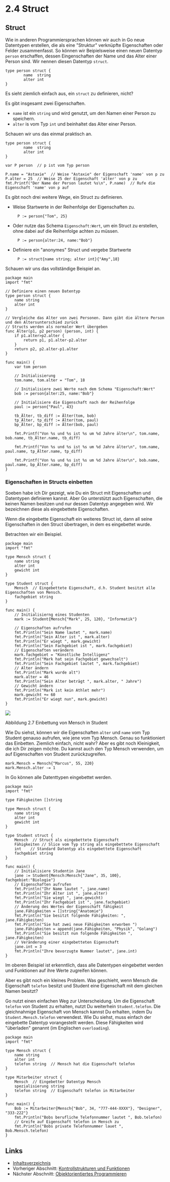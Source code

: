 # 2.4 Struct

## Struct

Wie in anderen Programmiersprachen können wir auch in Go neue Datentypen erstellen, die als eine "Struktur" verknüpfte Eigenschaften oder Felder zusammenfasst. So können wir Beipielsweise einen neuen Datentyp `person` erschaffen, dessen Eingenschaften der Name und das Alter einer Person sind. Wir nennen diesen Datentyp `struct`.

    type person struct {
            name  string
            alter int
    }
    
Es sieht ziemlich einfach aus, ein `struct` zu definieren, nicht?

Es gibt insgesamt zwei Eigenschaften.

- `name` ist ein `string` und wird genutzt, um den Namen einer Person zu speichern.
- `alter` is vom Typ `int` und beinhaltet das Alter einer Person.

Schauen wir uns das einmal praktisch an.

    type person struct {
            name  string
            alter int
    }

    var P person  // p ist vom Typ person

    P.name = "Astaxie"  // Weise "Astaxie" der Eigenschaft 'name' von p zu
    P.alter = 25  // Weise 25 der Eigenschaft 'alter' von p zu
    fmt.Printf("Der Name der Person lautet %s\n", P.name)  // Rufe die Eigenschaft 'name' von p auf

Es gibt noch drei weitere Wege, ein Struct zu definieren.

- Weise Startwerte in der Reihenfolge der Eigenschaften zu.

        P := person{"Tom", 25}
    
- Oder nutze das Schema `Eigenschaft:Wert`, um ein Struct zu erstellen, ohne dabei auf die Reihenfolge achten zu müssen.

        P := person{alter:24, name:"Bob"}

- Definiere ein "anonymes" Struct und vergebe Startwerte

        P := struct{name string; alter int}{"Amy",18}
        
Schauen wir uns das vollständige Beispiel an.

    package main
    import "fmt"

    // Definiere einen neuen Datentyp
    type person struct {
        name string
        alter int
    }

    // Vergleiche das Alter von zwei Personen. Dann gibt die ältere Person und den Altersunterschied zurück
    // Structs werden als normaler Wert übergeben
    func Älter(p1, p2 person) (person, int) {
        if p1.alter>p2.alter {  
            return p1, p1.alter-p2.alter
        }
        return p2, p2.alter-p1.alter
    }

    func main() {
        var tom person

        // Initialisierung
        tom.name, tom.alter = "Tom", 18

        // Initialisiere zwei Werte nach dem Schema "Eigenschaft:Wert"
        bob := person{alter:25, name:"Bob"}

        // Initialisiere die Eigenschaft nach der Reihenfolge
        paul := person{"Paul", 43}

        tb_Älter, tb_diff := Älter(tom, bob)
        tp_Älter, tp_diff := Älter(tom, paul)
        bp_Älter, bp_diff := Älter(bob, paul)

        fmt.Printf("Von %s und %s ist %s um %d Jahre älter\n", tom.name, bob.name, tb_Älter.name, tb_diff)

        fmt.Printf("Von %s und %s ist %s um %d Jahre älter\n", tom.name, paul.name, tp_Älter.name, tp_diff)

        fmt.Printf("Von %s und %s ist %s um %d Jahre älter\n", bob.name, paul.name, bp_Älter.name, bp_diff)
    }
    
### Eigenschaften in Structs einbetten

Soeben habe ich Dir gezeigt, wie Du ein Struct mit Eigenschaften und Datentypen definieren kannst. Aber Go unterstützt auch Eigenschaften, die keinen Namen besitzen und nur dessen Datentyp angegeben wird. Wir bezeichnen diese als eingebettete Eigenschaften. 

Wenn die eingebette Eigenschaft ein weiteres Struct ist, dann all seine Eigenschaften in den Struct übertragen, in dem es eingebettet wurde.

Betrachten wir ein Beispiel.

    package main
    import "fmt"

    type Mensch struct {
        name string
        alter int
        gewicht int
    }

    type Student struct {
        Mensch  // Eingebettete Eigenschaft, d.h. Student besitzt alle Eigenschaften von Mensch.
        fachgebiet string
    }

    func main() {
        // Initialisierng eines Studenten
        mark := Student{Mensch{"Mark", 25, 120}, "Informatik"}

        // Eigenschaften aufrufen
        fmt.Println("Sein Name lautet ", mark.name)
        fmt.Println("Sein Alter ist ", mark.alter)
        fmt.Println("Er wiegt ", mark.gewicht)
        fmt.Println("Sein Fachgebiet ist ", mark.fachgebiet)
        // Eigenschaften verändern
        mark.fachgebiet = "Künstliche Intelligenz"
        fmt.Println("Mark hat sein Fachgebiet gewechselt")
        fmt.Println("Sein Fachgebiet lautet ", mark.fachgebiet)
        // Alter ändern
        fmt.Println("Mark wurde alt")
        mark.alter = 46
        fmt.Println("Sein Alter beträgt ", mark.alter, " Jahre")
        // Gewicht ändern
        fmt.Println("Mark ist kein Athlet mehr")
        mark.gewicht += 60
        fmt.Println("Er wiegt nun", mark.gewicht)
    }
    
![](images/2.4.student_struct.png?raw=true)

Abbildung 2.7 Einbettung von Mensch in Student

Wie Du siehst, können wir die Eigenschaften `alter` und `name` vom Typ Student genauso aufrufen, wie jene vom Typ Mensch. Genau so funktioniert das Einbetten. Ziemlich einfach, nicht wahr? Aber es gibt noch Kleinigkeit, die ich Dir zeigen möchte. Du kannst auch den Typ Mensch verwenden, um auf Eigenschaften von Student zurückzugreifen.

    mark.Mensch = Mensch{"Marcus", 55, 220}
    mark.Mensch.alter -= 1
    
In Go können alle Datenttypen eingebettet werden.

    package main
    import "fmt"

    type Fähigkeiten []string

    type Mensch struct {
        name string
        alter int
        gewicht int
    }

    type Student struct {
        Mensch  // Struct als eingebettete Eigenschaft
        Fähigkeiten // Slice vom Typ string als eingebettete Eigenschaft
        int    // Standard Datentyp als eingebettete Eigenschaft
        fachgebiet string
    }

    func main() {
        // Initialisiere Studentin Jane
        jane := Student{Mensch:Mensch{"Jane", 35, 100}, fachgebiet:"Biologie"}
        // Eigenschaften aufrufen
        fmt.Println("Ihr Name lautet ", jane.name)
        fmt.Println("Ihr Alter ist ", jane.alter)
        fmt.Println("Sie wiegt ", jane.gewicht)
        fmt.Println("Ihr Fachgebiet ist ", jane.fachgebiet)
        // Änderung des Wertes der Eigenschaft fähigkeit
        jane.Fähigkeiten = []string{"Anatomie"}
        fmt.Println("Sie besitzt folgende Fähigkeiten: ", jane.Fähigkeiten)
        fmt.Println("Sie hat zwei neue Fähigkeiten erworben ")
        jane.Fähigkeiten = append(jane.Fähigkeiten, "Physik", "Golang")
        fmt.Println("Sie besitzt nun folgende Fähigkeiten ", jane.Fähigkeiten)
        // Veränderung einer eingebetteten Eigenschaft
        jane.int = 3
        fmt.Println("Ihre bevorzugte Nummer lautet", jane.int)
    }
    
Im oberen Beispiel ist erkenntlich, dass alle Datentypen eingebettet werden und Funktionen auf ihre Werte zugreifen können.

Aber es gibt noch ein kleines Problem. Was geschieht, wenn Mensch die Eigenschaft `telefon` besitzt und Student eine Eigenschaft mit dem gleichen Namen besitzt?

Go nutzt einen einfachen Weg zur Unterscheidung. Um die Eigenschaft `telefon` von Student zu erhalten, nutzt Du weiterhein `Student.telefon`. Die gleichnahmige Eigenschaft von Mensch kannst Du erhalten, indem Du `Student.Mensch.telefon` verwendest. Wie Du siehst, muss einfach der eingebette Datentyp vorangestellt werden. Diese Fähigkeiten wird "überladen" genannt (im Englischen `overloading`).

    package main
    import "fmt"

    type Mensch struct {
        name string
        alter int
        telefon string  // Mensch hat die Eigenschaft telefon
    }

    type Mitarbeiter struct {
        Mensch  // Eingebetter Datentyp Mensch
        spezialisierung string
        telefon string  // Eigenschaft telefon in Mitarbeiter
    }

    func main() {
        Bob := Mitarbeiter{Mensch{"Bob", 34, "777-444-XXXX"}, "Designer", "333-222"}
        fmt.Println("Bobs berufliche Telefonnummer lautet ", Bob.telefon)
        // Greife auf Eigenschaft telefon in Mensch zu
        fmt.Println("Bobs private Telefonnummer lauet ", Bob.Mensch.telefon)
    }
    
## Links

- [Inhaltsverzeichnis](preface.md)
- Vorheriger Abschnitt: [Kontrollstrukturen und Funktionen](02.3.md)
- Nächster Abschnitt: [Objektorientiertes Programmieren](02.5.md)
